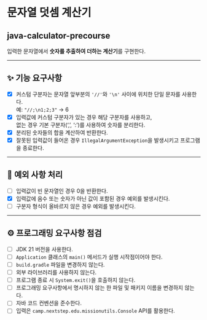 # 문자열 덧셈 계산기
## java-calculator-precourse

입력한 문자열에서 **숫자를 추출하여 더하는 계산기**를 구현한다.

---

## ✨ 기능 요구사항
- [x] 커스텀 구분자는 문자열 앞부분의 `'//'`와 `'\n'` 사이에 위치한 단일 문자를 사용한다.  
  예: `"//;\n1;2;3"` → 6
- [x] 입력값에 커스텀 구분자가 있는 경우 해당 구분자를 사용하고,  
  없는 경우 기본 구분자(‘,’, ‘:’)를 사용하여 숫자를 분리한다.
- [x] 분리된 숫자들의 합을 계산하여 반환한다.
- [x] 잘못된 입력값이 들어온 경우 `IllegalArgumentException`을 발생시키고 프로그램을 종료한다.

---

## 🚫 예외 사항 처리

- [ ] 입력값이 빈 문자열인 경우 0을 반환한다.
- [x] 입력값에 음수 또는 숫자가 아닌 값이 포함된 경우 예외를 발생시킨다.
- [ ] 구분자 형식이 올바르지 않은 경우 예외를 발생시킨다.

---

## ⚙️ 프로그래밍 요구사항 점검

- [ ] JDK 21 버전을 사용한다.
- [ ] `Application` 클래스의 `main()` 메서드가 실행 시작점이어야 한다.
- [ ] `build.gradle` 파일을 변경하지 않는다.
- [ ] 외부 라이브러리를 사용하지 않는다.
- [ ] 프로그램 종료 시 `System.exit()`을 호출하지 않는다.
- [ ] 프로그래밍 요구사항에서 명시하지 않는 한 파일 및 패키지 이름을 변경하지 않는다.
- [ ] 자바 코드 컨벤션을 준수한다.
- [ ] 입력은 `camp.nextstep.edu.missionutils.Console` API를 활용한다.
